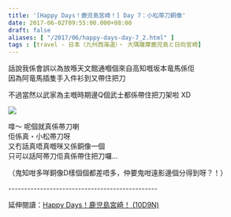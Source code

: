 ```yaml
---
title: '[Happy Days！鹿児島宮崎！] Day 7：小松帯刀銅像'
date: 2017-06-02T09:55:00.000+08:00
draft: false
aliases: [ "/2017/06/happy-days-day-7_2.html" ]
tags : [travel - 日本（九州西海道）・ 大隅薩摩鹿児島と日向宮崎]
---
```


話說我係會誤以為放喺天文館通嗰個來自高知嘅坂本竜馬係佢  
因為阿竜馬插隻手入件衫到又帶住把刀  
  
不過當然以武家為主嘅時期邊Q個武士都係帶住把刀架啦 XD  

![](/images/kojkmi7e.jpg)

嗱～ 呢個就真係帯刀喇  
佢係真・小松帯刀呀  
又冇話真唔真嘅咪又係銅像一個  
只可以話阿帯刀佢真係帶住把刀囉...  
  
（鬼知咁多咩銅像D樣個個都差唔多，仲要鬼咁遠影邊個分得到呀？！）  
  
\-----------------------------------------------  
  
延伸閱讀：[Happy Days！鹿児島宮崎！ (10D9N)](https://hidie.net/kojkmi10d9n/)
